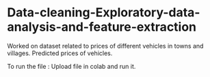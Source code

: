 # Data-cleaning-Exploratory-data-analysis-and-feature-extraction
Worked on dataset related to prices of different vehicles in towns and villages. Predicted prices of vehicles.

To run the file :
Upload file in colab and run it.
